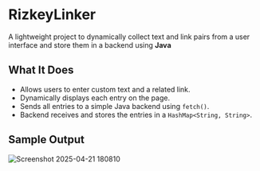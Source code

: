# RizkeyLinker

A lightweight project to dynamically collect text and link pairs from a user interface and store them in a backend using **Java**


## What It Does

- Allows users to enter custom text and a related link.
- Dynamically displays each entry on the page.
- Sends all entries to a simple Java backend using `fetch()`.
- Backend receives and stores the entries in a `HashMap<String, String>`.

## Sample Output 

![Screenshot 2025-04-21 180810](https://github.com/user-attachments/assets/c575ba3a-367f-422b-9fee-8bfc378e0677)
